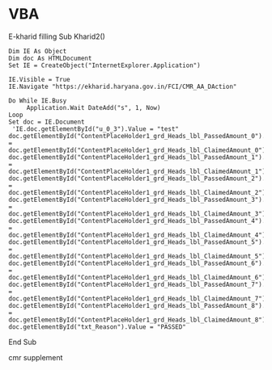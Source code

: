 # VBA
E-kharid filling
Sub Kharid2()

    Dim IE As Object
    Dim doc As HTMLDocument
    Set IE = CreateObject("InternetExplorer.Application")
    
    IE.Visible = True
    IE.Navigate "https://ekharid.haryana.gov.in/FCI/CMR_AA_DAction"
    
    Do While IE.Busy
         Application.Wait DateAdd("s", 1, Now)
    Loop
    Set doc = IE.Document
     'IE.doc.getElementById("u_0_3").Value = "test"
    doc.getElementById("ContentPlaceHolder1_grd_Heads_lbl_PassedAmount_0").Value = doc.getElementById("ContentPlaceHolder1_grd_Heads_lbl_ClaimedAmount_0").innerText
    doc.getElementById("ContentPlaceHolder1_grd_Heads_lbl_PassedAmount_1").Value = doc.getElementById("ContentPlaceHolder1_grd_Heads_lbl_ClaimedAmount_1").innerText
    doc.getElementById("ContentPlaceHolder1_grd_Heads_lbl_PassedAmount_2").Value = doc.getElementById("ContentPlaceHolder1_grd_Heads_lbl_ClaimedAmount_2").innerText
    doc.getElementById("ContentPlaceHolder1_grd_Heads_lbl_PassedAmount_3").Value = doc.getElementById("ContentPlaceHolder1_grd_Heads_lbl_ClaimedAmount_3").innerText
    doc.getElementById("ContentPlaceHolder1_grd_Heads_lbl_PassedAmount_4").Value = doc.getElementById("ContentPlaceHolder1_grd_Heads_lbl_ClaimedAmount_4").innerText
    doc.getElementById("ContentPlaceHolder1_grd_Heads_lbl_PassedAmount_5").Value = doc.getElementById("ContentPlaceHolder1_grd_Heads_lbl_ClaimedAmount_5").innerText
    doc.getElementById("ContentPlaceHolder1_grd_Heads_lbl_PassedAmount_6").Value = doc.getElementById("ContentPlaceHolder1_grd_Heads_lbl_ClaimedAmount_6").innerText
    doc.getElementById("ContentPlaceHolder1_grd_Heads_lbl_PassedAmount_7").Value = doc.getElementById("ContentPlaceHolder1_grd_Heads_lbl_ClaimedAmount_7").innerText
    doc.getElementById("ContentPlaceHolder1_grd_Heads_lbl_PassedAmount_8").Value = doc.getElementById("ContentPlaceHolder1_grd_Heads_lbl_ClaimedAmount_8").innerText
    doc.getElementById("txt_Reason").Value = "PASSED"
End Sub

cmr supplement


